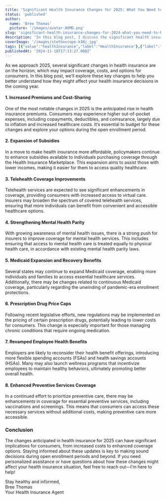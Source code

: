 ```yaml
---
title: 'Significant Health Insurance Changes for 2025: What You Need to Know'
status: 'published'
author:
  name: 'Bree Thomas'
  picture: '/images/avatar-A0MD.png'
slug: 'significant-health-insurance-changes-for-2024-what-you-need-to-know'
description: 'In this blog post, I discuss the significant health insurance changes anticipated for 2024, including rising premiums, expanded subsidies, enhanced telehealth coverage, strengthened mental health parity, possible Medicaid expansions, prescription drug price caps, revamped employee benefits, and improved coverage for preventive services.'
coverImage: '/images/stethoscope-k1Nj.jpg'
tags: [{"value":"healthInsurance","label":"HealthInsurance"},{"label":"HealthcareChanges","value":"healthcareChanges"},{"label":"Telehealth","value":"telehealth"},{"label":"MentalHealth","value":"mentalHealth"},{"value":"medicaid","label":"Medicaid"},{"label":"PrescriptionDrugs","value":"prescriptionDrugs"},{"label":"HealthBenefits","value":"healthBenefits"},{"label":"PreventiveCare","value":"preventiveCare"}]
publishedAt: '2024-11-18T17:13:27.000Z'
---
```


As we approach 2025, several significant changes in health insurance are on the horizon, which may impact coverage, costs, and options for consumers. In this blog post, we’ll explore these key changes to help you better understand how they might affect your health insurance decisions in the coming year.

#### 1. **Increased Premiums and Cost-Sharing**

One of the most notable changes in 2025 is the anticipated rise in health insurance premiums. Consumers may experience higher out-of-pocket expenses, including copayments, deductibles, and coinsurance, largely due to inflation and increased healthcare costs. It’s essential to budget for these changes and explore your options during the open enrollment period.

#### 2. **Expansion of Subsidies**

In a move to make health insurance more affordable, policymakers continue to enhance subsidies available to individuals purchasing coverage through the Health Insurance Marketplace. This expansion aims to assist those with lower incomes, making it easier for them to access quality healthcare.

#### 3. **Telehealth Coverage Improvements**

Telehealth services are expected to see significant enhancements in coverage, providing consumers with increased access to virtual care. Insurers may broaden the spectrum of covered telehealth services, ensuring that more individuals can benefit from convenient and accessible healthcare options.

#### 4. **Strengthening Mental Health Parity**

With growing awareness of mental health issues, there is a strong push for insurers to improve coverage for mental health services. This includes ensuring that access to mental health care is treated equally to physical health care, in accordance with existing mental health parity laws.

#### 5. **Medicaid Expansion and Recovery Benefits**

Several states may continue to expand Medicaid coverage, enabling more individuals and families to access essential healthcare services. Additionally, there may be changes related to continuous Medicaid coverage, particularly regarding the unwinding of pandemic-era enrollment protections.

#### 6. **Prescription Drug Price Caps**

Following recent legislative efforts, new regulations may be implemented on the pricing of certain prescription drugs, potentially leading to lower costs for consumers. This change is especially important for those managing chronic conditions that require ongoing medication.

#### 7. **Revamped Employee Health Benefits**

Employers are likely to reconsider their health benefit offerings, introducing more flexible spending accounts (FSAs) and health savings accounts (HSAs). Many may also launch wellness programs that incentivize employees to maintain healthy behaviors, ultimately promoting better overall health.

#### 8. **Enhanced Preventive Services Coverage**

In a continued effort to prioritize preventive care, there may be enhancements in coverage for essential preventive services, including vaccinations and screenings. This means that consumers can access these necessary services without additional costs, making preventive care more accessible.

### Conclusion

The changes anticipated in health insurance for 2025 can have significant implications for consumers, from increased costs to enhanced coverage options. Staying informed about these updates is key to making sound decisions during open enrollment periods and beyond. If you need personalized assistance or have questions about how these changes might affect your health insurance situation, feel free to reach out—I’m here to help!

Stay healthy and informed,\
Bree Thomas\
Your Health Insurance Agent